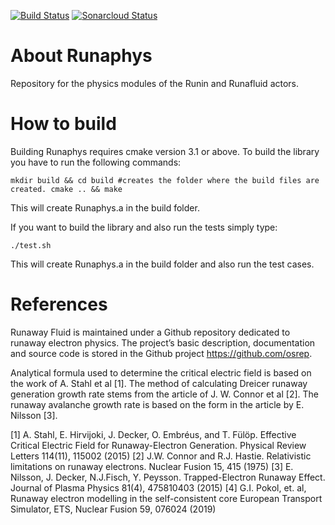  [![Build Status](https://travis-ci.com/osrep/Runaphys.svg?branch=master)](https://travis-ci.com/osrep/Runaphys) [![Sonarcloud Status](https://sonarcloud.io/api/project_badges/measure?project=com.lapots.breed.judge:judge-rule-engine&metric=alert_status)](https://sonarcloud.io/dashboard?id=osrep_Runaphys)
# About Runaphys
Repository for the physics modules of the Runin and Runafluid actors.

# How to build
Building Runaphys requires cmake version 3.1 or above. To build the library you have to run the following commands:

`mkdir build && cd build #creates the folder where the build files are created.
cmake .. && make`

This will create Runaphys.a in the build folder. 

If you want to build the library and also run the tests simply type:

`./test.sh`

This will create Runaphys.a in the build folder and also run the test cases.

# References

Runaway Fluid is maintained under a Github repository dedicated to runaway electron physics. The project’s basic description, documentation and source code is stored in the Github project https://github.com/osrep.

Analytical formula used to determine the critical electric field is based on the work of A. Stahl et al [1]. The method of calculating Dreicer runaway generation growth rate stems from the article of J. W. Connor et al [2]. The runaway avalanche growth rate is based on the form in the article by E. Nilsson [3].

[1] A. Stahl, E. Hirvijoki, J. Decker, O. Embréus, and T. Fülöp. Effective Critical Electric Field for Runaway-Electron Generation. Physical Review Letters 114(11), 115002 (2015) [2] J.W. Connor and R.J. Hastie. Relativistic limitations on runaway electrons. Nuclear Fusion 15, 415 (1975) [3] E. Nilsson, J. Decker, N.J.Fisch, Y. Peysson. Trapped-Electron Runaway Effect. Journal of Plasma Physics 81(4), 475810403 (2015) [4] G.I. Pokol, et. al, Runaway electron modelling in the self-consistent core European Transport Simulator, ETS, Nuclear Fusion 59, 076024 (2019)

